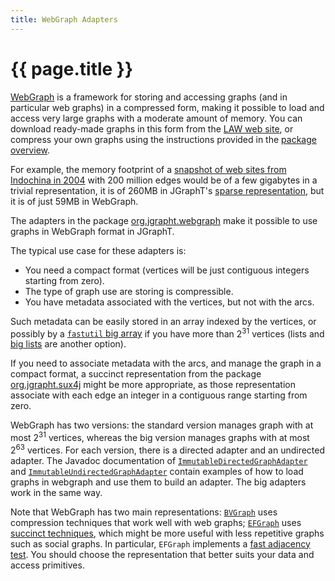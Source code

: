 ```yaml
---
title: WebGraph Adapters
---
```


# {{ page.title }}

[WebGraph](https://webgraph.di.unimi.it/) is a framework for storing and
accessing graphs (and in particular web graphs) in a compressed form,
making it possible to load and access very large graphs with a moderate
amount of memory. You can download ready-made graphs in this form from the
[LAW web site](http://law.di.unimi.it/datasets.php), or compress your own
graphs using the instructions provided in the [package overview](https://webgraph.di.unimi.it/docs/).

For example, the memory footprint of a [snapshot of web sites from Indochina in 2004](http://law.di.unimi.it/webdata/indochina-2004/)
with 200 million edges would be of a few gigabytes in a trivial representation, it is of 260MB in JGraphT's
[sparse representation](https://jgrapht.org/javadoc/org.jgrapht.opt/org/jgrapht/opt/graph/sparse/SparseIntDirectedGraph.html),
but it is of just 59MB in WebGraph.

The adapters in the package
[org.jgrapht.webgraph](https://jgrapht.org/javadoc/org.jgrapht.unimi.dsi/org/jgrapht/webgraph/package-summary.html)
make it possible to use graphs in WebGraph format in JGraphT.

The typical use case for these adapters is:

- You need a compact format (vertices will be just contiguous integers starting from zero).
- The type of graph use are storing is compressible.
- You have metadata associated with the vertices, but not with the arcs.

Such metadata can be easily stored in an array indexed by the vertices,
or possibly by a [`fastutil` big array](https://fastutil.di.unimi.it/docs/it/unimi/dsi/fastutil/BigArrays.html)
if you have more than 2<sup>31</sup> vertices (lists and [big lists](https://fastutil.di.unimi.it/docs/it/unimi/dsi/fastutil/BigList.html) are another option).

If you need to associate metadata with the arcs, and manage the graph in a
compact format, a succinct representation from the package
[org.jgrapht.sux4j](https://jgrapht.org/javadoc/org.jgrapht.unimi.dsi/org/jgrapht/sux4j/package-summary.html)
might be more appropriate, as those representation associate with
each edge an integer in a contiguous range starting from zero.

WebGraph has two versions: the standard version manages graph with
at most 2<sup>31</sup> vertices, whereas the big version manages graphs with
at most 2<sup>63</sup> vertices. For each version, there is a directed
adapter and an undirected adapter. The Javadoc documentation of
[`ImmutableDirectedGraphAdapter`](https://jgrapht.org/javadoc/org.jgrapht.unimi.dsi/org/jgrapht/webgraph/ImmutableDirectedGraphAdapter.html)
and [`ImmutableUndirectedGraphAdapter`](https://jgrapht.org/javadoc/org.jgrapht.unimi.dsi/org/jgrapht/webgraph/ImmutableUndirectedGraphAdapter.html)
contain examples of how to load graphs in webgraph and use them
to build an adapter. The big adapters work in the same way.

Note that WebGraph has two main representations:
[`BVGraph`](https://webgraph.di.unimi.it/docs/it/unimi/dsi/webgraph/BVGraph.html)
uses compression techniques that work well with web graphs;
[`EFGraph`](https://webgraph.di.unimi.it/docs/it/unimi/dsi/webgraph/EFGraph.html)
uses [succinct techniques](https://en.wikipedia.org/wiki/Succinct_data_structure), 
which might be more useful with less repetitive graphs such as social graphs. In particular, `EFGraph` implements a
[fast adjacency test](https://jgrapht.org/javadoc/org.jgrapht.core/org/jgrapht/Graph.html#containsEdge%28V,V%29).
You should choose the representation that better suits your data and access primitives.

